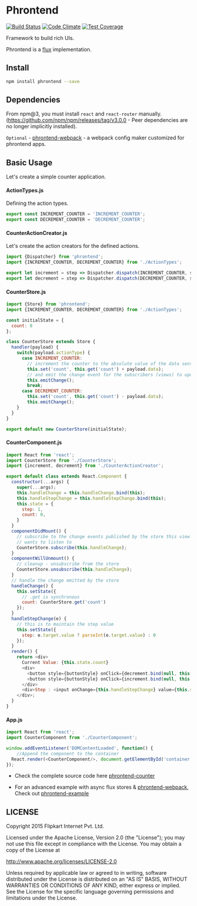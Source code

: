 # Phrontend

[![Build Status](https://travis-ci.org/flipkart-incubator/phrontend.svg?branch=master)](https://travis-ci.org/flipkart-incubator/phrontend)
[![Code Climate](https://codeclimate.com/github/flipkart-incubator/phrontend/badges/gpa.svg)](https://codeclimate.com/github/flipkart-incubator/phrontend)
[![Test Coverage](https://codeclimate.com/github/flipkart-incubator/phrontend/badges/coverage.svg)](https://codeclimate.com/github/flipkart-incubator/phrontend/coverage)

Framework to build rich UIs.

Phrontend is a [flux](https://facebook.github.io/flux) implementation.

## Install

```sh
npm install phrontend --save
```

## Dependencies

From npm@3, you must install `react` and `react-router` manually. (https://github.com/npm/npm/releases/tag/v3.0.0 - Peer dependencies are no longer implicitly installed).

`Optional` - [phrontend-webpack](https://github.com/flipkart-incubator/phrontend-webpack) - a webpack config maker customized for phrontend apps.

## Basic Usage

Let's create a simple counter application.

#### ActionTypes.js
Defining the action types.
```js
export const INCREMENT_COUNTER = 'INCREMENT_COUNTER';
export const DECREMENT_COUNTER = 'DECREMENT_COUNTER';
```

#### CounterActionCreator.js

Let's create the action creators for the defined actions.

```js
import {Dispatcher} from 'phrontend';
import {INCREMENT_COUNTER, DECREMENT_COUNTER} from './ActionTypes';

export let increment = step => Dispatcher.dispatch(INCREMENT_COUNTER, step);
export let decrement = step => Dispatcher.dispatch(DECREMENT_COUNTER, step);
```

#### CounterStore.js

```js
import {Store} from 'phrontend';
import {INCREMENT_COUNTER, DECREMENT_COUNTER} from './ActionTypes';

const initialState = {
  count: 0
};

class CounterStore extends Store {
  handler(payload) {
    switch(payload.actionType) {
      case INCREMENT_COUNTER:
        // increment the counter to the absolute value of the data sent
        this.set('count', this.get('count') + payload.data);
        // and emit the change event for the subscribers (views) to update themselves
        this.emitChange();
        break;
      case DECREMENT_COUNTER:
        this.set('count', this.get('count') - payload.data);
        this.emitChange();
    }
  }
}

export default new CounterStore(initialState);
```


#### CounterComponent.js

```js
import React from 'react';
import CounterStore from './CounterStore';
import {increment, decrement} from './CounterActionCreator';

export default class extends React.Component {
  constructor(...args) {
    super(...args);
    this.handleChange = this.handleChange.bind(this);
    this.handleStepChange = this.handleStepChange.bind(this);
    this.state = {
      step: 1,
      count: 0,
    }
  }
  componentDidMount() {
    // subscribe to the change events published by the store this view
    // wants to listen to
    CounterStore.subscribe(this.handleChange);
  }
  componentWillUnmount() {
    // cleanup - unsubscribe from the store
    CounterStore.unsubscribe(this.handleChange);
  }
  // handle the change emitted by the store
  handleChange() {
    this.setState({
      // .get is synchronous
      count: CounterStore.get('count')
    });
  }
  handleStepChange(e) {
    // this is to maintain the step value
    this.setState({
      step: e.target.value ? parseInt(e.target.value) : 0
    });
  }
  render() {
    return <div>
      Current Value: {this.state.count}
      <div>
        <button style={buttonStyle} onClick={decrement.bind(null, this.state.step)}>-</button>
        <button style={buttonStyle} onClick={increment.bind(null, this.state.step)}>+</button>
      </div>
      <div>Step : <input onChange={this.handleStepChange} value={this.state.step}/></div>
    </div>;
  }
}
```

#### App.js

```js
import React from 'react';
import CounterComponent from './CounterComponent';

window.addEventListener('DOMContentLoaded', function() {
    //Append the component to the container
  React.render(<CounterComponent/>, document.getElementById('container'));
});

```

+ Check the complete source code here [phrontend-counter](https://github.com/boopathi/phrontend-counter)

+ For an advanced example with async flux stores & [phrontend-webpack](https://github.com/flipkart-incubator/phrontend-webpack), Check out [phrontend-example](https://github.com/vigneshshanmugam/phrontend-example)

## LICENSE

Copyright 2015 Flipkart Internet Pvt. Ltd.

Licensed under the Apache License, Version 2.0 (the "License");
you may not use this file except in compliance with the License.
You may obtain a copy of the License at

http://www.apache.org/licenses/LICENSE-2.0

Unless required by applicable law or agreed to in writing, software
distributed under the License is distributed on an "AS IS" BASIS,
WITHOUT WARRANTIES OR CONDITIONS OF ANY KIND, either express or implied.
See the License for the specific language governing permissions and
limitations under the License.
